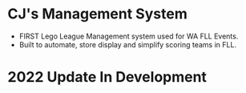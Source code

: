 # CJ's Management System
- FIRST Lego League Management system used for WA FLL Events.
- Built to automate, store display and simplify scoring teams in FLL.

# 2022 Update In Development